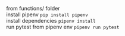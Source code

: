 from functions/ folder  
install pipenv `pip install pipenv`  
install dependencies `pipenv install`  
run pytest from pipenv env `pipenv run pytest`  